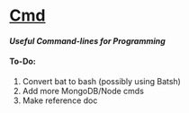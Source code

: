 # [Cmd](https://github.com/Sondro/Cmds)

#### _Useful Command-lines for Programming_

#### To-Do:
1. Convert bat to bash (possibly using Batsh)
2. Add more MongoDB/Node cmds
3. Make reference doc
